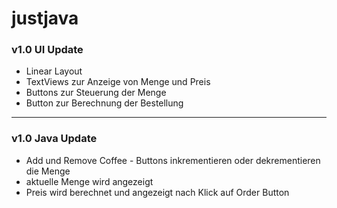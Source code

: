 # justjava

### v1.0 UI Update
* Linear Layout
* TextViews zur Anzeige von Menge und Preis
* Buttons zur Steuerung der Menge
* Button zur Berechnung der Bestellung

---------------------------------------------------
### v1.0 Java Update
* Add und Remove Coffee - Buttons inkrementieren oder dekrementieren die Menge
* aktuelle Menge wird angezeigt
* Preis wird berechnet und angezeigt nach Klick auf Order Button


